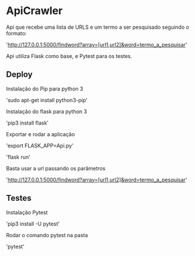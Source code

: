 # ApiCrawler

Api que recebe uma lista de URLS e um termo a ser pesquisado seguindo o formato:

'http://127.0.0.1:5000/findword?array=[url1,url2]&word=termo_a_pesquisar'

Api utiliza Flask como base, e Pytest para os testes.

## Deploy
Instalação do Pip para python 3

'sudo apt-get install python3-pip'

Instalação do flask para python 3

'pip3 install flask'

Exportar e rodar a aplicação

'export FLASK_APP=Api.py'

'flask run'

Basta usar a url passando os parâmetros

'http://127.0.0.1:5000/findword?array=[url1,url2]&word=termo_a_pesquisar'

## Testes
Instalação Pytest

'pip3 install -U pytest'

Rodar o comando pytest na pasta

'pytest'


